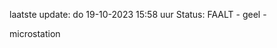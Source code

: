 laatste update: 
do 19-10-2023 15:58   uur 
Status: FAALT - geel - 
<div class="service Y">microstation</div>